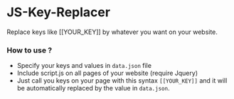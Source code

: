 # JS-Key-Replacer
Replace keys like [[YOUR_KEY]] by whatever you want on your website.

### How to use ?
- Specify your keys and values in `data.json` file
- Include script.js on all pages of your website (require Jquery)
- Just call you keys on your page with this syntax `[[YOUR_KEY]]` and it will be automatically replaced by the value in `data.json`.
